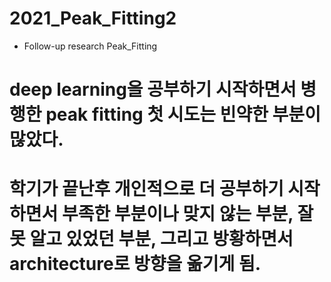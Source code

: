 # 2021_Peak_Fitting2
- Follow-up research Peak_Fitting

# deep learning을 공부하기 시작하면서 병행한 peak fitting 첫 시도는 빈약한 부분이 많았다.
# 학기가 끝난후 개인적으로 더 공부하기 시작하면서 부족한 부분이나 맞지 않는 부분, 잘못 알고 있었던 부분, 그리고 방황하면서 architecture로 방향을 옮기게 됨.
# 
